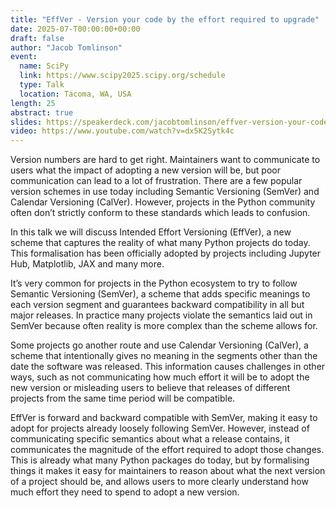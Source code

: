 ```yaml
---
title: "EffVer - Version your code by the effort required to upgrade"
date: 2025-07-T00:00:00+00:00
draft: false
author: "Jacob Tomlinson"
event:
  name: SciPy
  link: https://www.scipy2025.scipy.org/schedule
  type: Talk
  location: Tacoma, WA, USA
length: 25
abstract: true
slides: https://speakerdeck.com/jacobtomlinson/effver-version-your-code-by-the-effort-required-to-upgrade
video: https://www.youtube.com/watch?v=dx5K2Sytk4c
---
```


Version numbers are hard to get right. Maintainers want to communicate to users what the impact of adopting a new version will be, but poor communication can lead to a lot of frustration. There are a few popular version schemes in use today including Semantic Versioning (SemVer) and Calendar Versioning (CalVer). However, projects in the Python community often don’t strictly conform to these standards which leads to confusion.

In this talk we will discuss Intended Effort Versioning (EffVer), a new scheme that captures the reality of what many Python projects do today. This formalisation has been officially adopted by projects including Jupyter Hub, Matplotlib, JAX and many more.

It’s very common for projects in the Python ecosystem to try to follow Semantic Versioning (SemVer), a scheme that adds specific meanings to each version segment and guarantees backward compatibility in all but major releases. In practice many projects violate the semantics laid out in SemVer because often reality is more complex than the scheme allows for.

Some projects go another route and use Calendar Versioning (CalVer), a scheme that intentionally gives no meaning in the segments other than the date the software was released. This information causes challenges in other ways, such as not communicating how much effort it will be to adopt the new version or misleading users to believe that releases of different projects from the same time period will be compatible.

EffVer is forward and backward compatible with SemVer, making it easy to adopt for projects already loosely following SemVer. However, instead of communicating specific semantics about what a release contains, it communicates the magnitude of the effort required to adopt those changes. This is already what many Python packages do today, but by formalising things it makes it easy for maintainers to reason about what the next version of a project should be, and allows users to more clearly understand how much effort they need to spend to adopt a new version.
